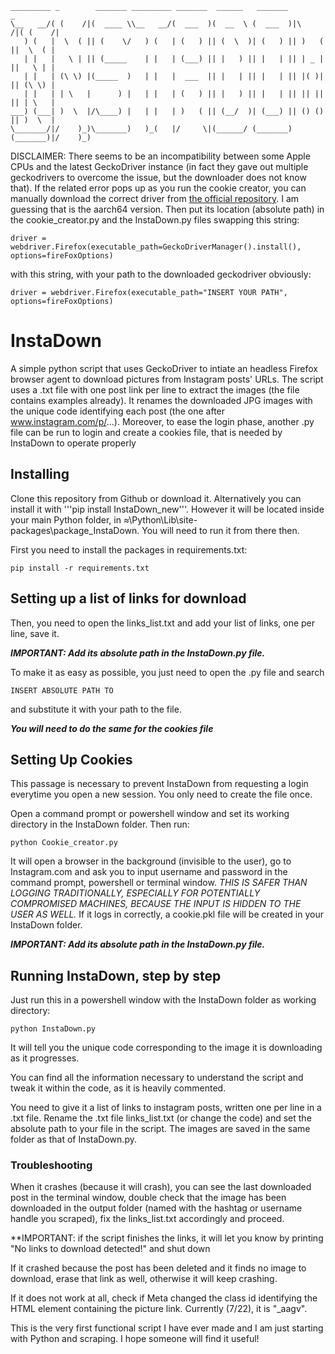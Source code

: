 ```
_________ _        _______ _________ _______  ______   _______           _       
\__   __/( (    /|(  ____ \\__   __/(  ___  )(  __  \ (  ___  )|\     /|( (    /|
   ) (   |  \  ( || (    \/   ) (   | (   ) || (  \  )| (   ) || )   ( ||  \  ( |
   | |   |   \ | || (_____    | |   | (___) || |   ) || |   | || | _ | ||   \ | |
   | |   | (\ \) |(_____  )   | |   |  ___  || |   | || |   | || |( )| || (\ \) |
   | |   | | \   |      ) |   | |   | (   ) || |   ) || |   | || || || || | \   |
___) (___| )  \  |/\____) |   | |   | )   ( || (__/  )| (___) || () () || )  \  |
\_______/|/    )_)\_______)   )_(   |/     \|(______/ (_______)(_______)|/    )_)
```

DISCLAIMER: There seems to be an incompatibility between some Apple CPUs and the latest GeckoDriver instance (in fact they gave out multiple geckodrivers to overcome the issue, but the downloader does not know that). If the related error pops up as you run the cookie creator, you can manually download the correct driver from [the official repository](https://github.com/mozilla/geckodriver/releases). I am guessing that is the aarch64 version. Then put its location (absolute path) in the cookie_creator.py and the InstaDown.py files swapping this string:

```driver = webdriver.Firefox(executable_path=GeckoDriverManager().install(), options=fireFoxOptions)```

with this string, with your path to the downloaded geckodriver obviously:

```driver = webdriver.Firefox(executable_path="INSERT YOUR PATH", options=fireFoxOptions)```


# InstaDown
A simple python script that uses GeckoDriver to intiate an headless Firefox browser agent to download pictures from Instagram posts' URLs.
The script uses a .txt file with one post link per line to extract the images (the file contains examples already).
It renames the downloaded JPG images with the unique code identifying each post (the one after www.instagram.com/p/...).
Moreover, to ease the login phase, another .py file can be run to login and create a cookies file, that is needed by InstaDown to operate properly

## Installing
Clone this repository from Github or download it. Alternatively you can install it with '''pip install InstaDown_new'''. However it will be located inside your main Python folder, in ≈\Python\Lib\site-packages\package_InstaDown. You will need to run it from there then.

First you need to install the packages in requirements.txt:

```pip install -r requirements.txt```

## Setting up a list of links for download

Then, you need to open the links_list.txt and add your list of links, one per line, save it. 

***IMPORTANT: Add its absolute path in the InstaDown.py file.***

To make it as easy as possible, you just need to open the .py file and search

```INSERT ABSOLUTE PATH TO```

and substitute it with your path to the file.

***You will need to do the same for the cookies file***

## Setting Up Cookies
This passage is necessary to prevent InstaDown from requesting a login everytime you open a new session. You only need to create the file once.

Open a command prompt or powershell window and set its working directory in the InstaDown folder.
Then run:

```python Cookie_creator.py```

It will open a browser in the background (invisible to the user), go to Instagram.com and ask you to input username and password in the command prompt, powershell or terminal window. *THIS IS SAFER THAN LOGGING TRADITIONALLY, ESPECIALLY FOR POTENTIALLY COMPROMISED MACHINES, BECAUSE THE INPUT IS HIDDEN TO THE USER AS WELL.*
If it logs in correctly, a cookie.pkl file will be created in your InstaDown folder.

***IMPORTANT: Add its absolute path in the InstaDown.py file.*** 

## Running InstaDown, step by step
Just run this in a powershell window with the InstaDown folder as working directory:

```python InstaDown.py```

It will tell you the unique code corresponding to the image it is downloading as it progresses.

You can find all the information necessary to understand the script and tweak it within the code, as it is heavily commented.

You need to give it a list of links to instagram posts, written one per line in a .txt file. Rename the .txt file links_list.txt (or change the code) and set the absolute path to your file in the script.
The images are saved in the same folder as that of InstaDown.py.

### Troubleshooting
When it crashes (because it will crash), you can see the last downloaded post in the terminal window, double check that the image has been downloaded in the output folder (named with the hashtag or username handle you scraped), fix the links_list.txt accordingly and proceed.

**IMPORTANT: if the script finishes the links, it will let you know by printing "No links to download detected!" and shut down

If it crashed because the post has been deleted and it finds no image to download, erase that link as well, otherwise it will keep crashing.

If it does not work at all, check if Meta changed the class id identifying the HTML element containing the picture link. Currently (7/22), it is "_aagv".


This is the very first functional script I have ever made and I am just starting with Python and scraping. I hope someone will find it useful!
